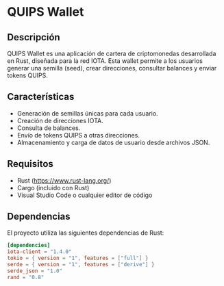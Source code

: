 # QUIPS Wallet

## Descripción

QUIPS Wallet es una aplicación de cartera de criptomonedas desarrollada en Rust, diseñada para la red IOTA. Esta wallet permite a los usuarios generar una semilla (seed), crear direcciones, consultar balances y enviar tokens QUIPS.

## Características

- Generación de semillas únicas para cada usuario.
- Creación de direcciones IOTA.
- Consulta de balances.
- Envío de tokens QUIPS a otras direcciones.
- Almacenamiento y carga de datos de usuario desde archivos JSON.

## Requisitos

- Rust (https://www.rust-lang.org/)
- Cargo (incluido con Rust)
- Visual Studio Code o cualquier editor de código

## Dependencias

El proyecto utiliza las siguientes dependencias de Rust:

```toml
[dependencies]
iota-client = "1.4.0"
tokio = { version = "1", features = ["full"] }
serde = { version = "1", features = ["derive"] }
serde_json = "1.0"
rand = "0.8"
